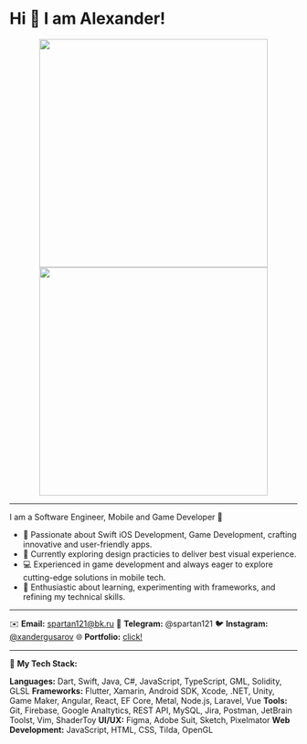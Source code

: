 

# Hi 👋 I am Alexander! 
<p align="center">
  <img src="https://github-readme-stats.vercel.app/api?username=keegooroomie&show_icons=true&theme=dark" width="400">
  <img src="https://github-readme-streak-stats.herokuapp.com?user=keegooroomie&theme=dark&hide_border=true" width="400">
</p>

---

I am a Software Engineer, Mobile and Game Developer 🚀

- 👀 Passionate about Swift iOS Development, Game Development, crafting innovative and user-friendly apps.
- 🌱 Currently exploring design practicies to deliver best visual experience.
- 💻 Experienced in game development and always eager to explore cutting-edge solutions in mobile tech.
- 🌟 Enthusiastic about learning, experimenting with frameworks, and refining my technical skills.
---
✉️ **Email:** spartan121@bk.ru
💼 **Telegram:** @spartan121
🐦 **Instagram:** [@xandergusarov](https://www.instagram.com/xandergusarov/)
🌐 **Portfolio:**  [click!](http://keegooroomie.tilda.ws/)

---
🔧 **My Tech Stack:**

**Languages:** Dart, Swift, Java, C#, JavaScript, TypeScript, GML, Solidity, GLSL
**Frameworks:** Flutter, Xamarin, Android SDK, Xcode, .NET, Unity, Game Maker, Angular, React, EF Core, Metal, Node.js, Laravel, Vue
**Tools:** Git, Firebase, Google Analtytics, REST API, MySQL, Jira, Postman, JetBrain Toolst, Vim, ShaderToy
**UI/UX:** Figma, Adobe Suit, Sketch, Pixelmator
**Web Development:** JavaScript, HTML, CSS, Tilda, OpenGL
